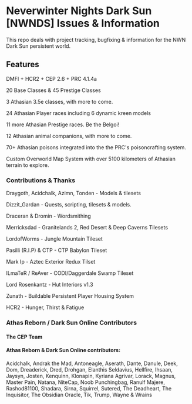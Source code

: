 # Neverwinter Nights Dark Sun [NWNDS] Issues & Information
This repo deals with project tracking, bugfixing & information for the NWN Dark Sun persistent world.

## Features

DMFI + HCR2 + CEP 2.6 + PRC 4.1.4a

20 Base Classes & 45 Prestige Classes

3 Athasian 3.5e classes, with more to come.

24 Athasian Player races including 6 dynamic kreen models

11 more Athasian Prestige races.  Be the Belgoi!

12 Athasian animal companions, with more to come.

70+ Athasian poisons integrated into the the PRC's poisoncrafting system.

Custom Overworld Map System with over 5100 kilometers of Athasian terrain to explore.

### Contributions & Thanks

Draygoth, Acidchalk, Azimn, Tonden - Models & tilesets

Dizzit_Gardan - Quests, scripting, tilesets & models.

Draceran & Dromin - Wordsmithing

Merricksdad - Granitelands 2, Red Desert & Deep Caverns Tilesets

LordofWorms - Jungle Mountain Tileset

Pasilli (R.I.P) & CTP - CTP Babylon Tileset

Mark Ip - Aztec Exterior Redux Tilset

ILmaTeR / ReAver - CODI/Daggerdale Swamp Tileset 

Lord Rosenkantz - Hut Interiors v1.3 

Zunath - Buildable Persistent Player Housing System

HCR2 - Hunger, Thirst & Fatigue


### Athas Reborn / Dark Sun Online Contributors

#### The CEP Team

#### Athas Reborn & Dark Sun Online contributors:
Acidchalk, Andrak the Mad, Antoneagle, Aserath, Dante, Danule, Deek, Dom, Dreaderick, Dred, Drohgan, Elanthis Seldavius, Hellfire, Ihsaan, Jaysyn, Josten, Kenquinn, Klonapin, Kyriana Agrivar, Lorack, Magnus, Master Pain, Natana, NiteCap, Noob Punchingbag, Ranulf Majere, Rashod81100, Shadara, Sirna, Squirrel, Sutered, The Deadheart, The Inquisitor, The Obsidian Oracle, Tik, Trump, Wayne & Wrains



